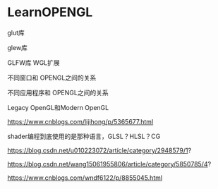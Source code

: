 # LearnOPENGL


glut库

glew库

GLFW库
WGL扩展


不同窗口和 OPENGL之间的关系

不同应用程序和 OPENGL之间的关系

Legacy OpenGL和Modern OpenGL


https://www.cnblogs.com/lijihong/p/5365677.html


shader编程到底使用的是那种语言，GLSL？HLSL？CG

https://blog.csdn.net/u010223072/article/category/2948579/1?


https://blog.csdn.net/wang15061955806/article/category/5850785/4?


https://www.cnblogs.com/wndf6122/p/8855045.html
